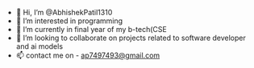 - 👋 Hi, I’m @AbhishekPatil1310
- 👀 I’m interested in programming
- 🌱 I’m currently in final year of my b-tech(CSE
- 💞️ I’m looking to collaborate on projects related to software developer and ai models
- 📫 contact me on - ap7497493@gmail.com

<!---
AbhishekPatil1310/AbhishekPatil1310 is a ✨ special ✨ repository because its `README.md` (this file) appears on your GitHub profile.
You can click the Preview link to take a look at your changes.
--->
